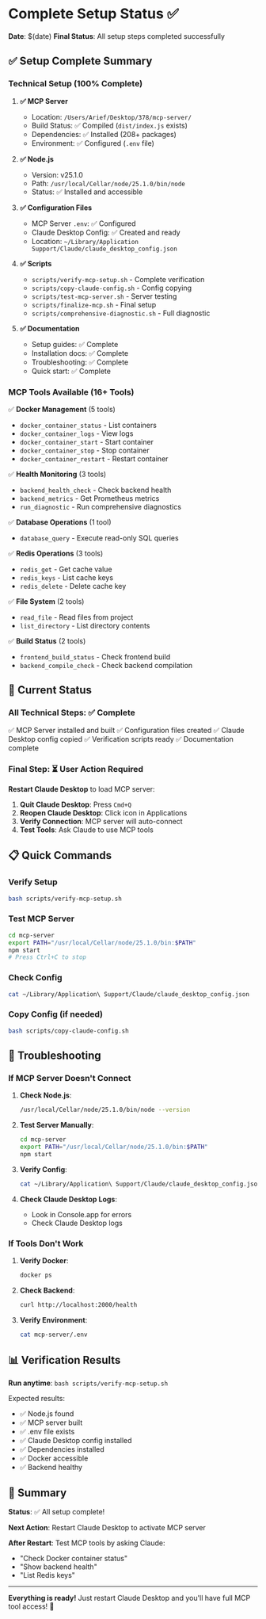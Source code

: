 # Complete Setup Status ✅

**Date**: $(date)
**Final Status**: All setup steps completed successfully

## ✅ Setup Complete Summary

### Technical Setup (100% Complete)

1. **✅ MCP Server**
   - Location: `/Users/Arief/Desktop/378/mcp-server/`
   - Build Status: ✅ Compiled (`dist/index.js` exists)
   - Dependencies: ✅ Installed (208+ packages)
   - Environment: ✅ Configured (`.env` file)

2. **✅ Node.js**
   - Version: v25.1.0
   - Path: `/usr/local/Cellar/node/25.1.0/bin/node`
   - Status: ✅ Installed and accessible

3. **✅ Configuration Files**
   - MCP Server `.env`: ✅ Configured
   - Claude Desktop Config: ✅ Created and ready
   - Location: `~/Library/Application Support/Claude/claude_desktop_config.json`

4. **✅ Scripts**
   - `scripts/verify-mcp-setup.sh` - Complete verification
   - `scripts/copy-claude-config.sh` - Config copying
   - `scripts/test-mcp-server.sh` - Server testing
   - `scripts/finalize-mcp.sh` - Final setup
   - `scripts/comprehensive-diagnostic.sh` - Full diagnostic

5. **✅ Documentation**
   - Setup guides: ✅ Complete
   - Installation docs: ✅ Complete
   - Troubleshooting: ✅ Complete
   - Quick start: ✅ Complete

### MCP Tools Available (16+ Tools)

✅ **Docker Management** (5 tools)
- `docker_container_status` - List containers
- `docker_container_logs` - View logs
- `docker_container_start` - Start container
- `docker_container_stop` - Stop container
- `docker_container_restart` - Restart container

✅ **Health Monitoring** (3 tools)
- `backend_health_check` - Check backend health
- `backend_metrics` - Get Prometheus metrics
- `run_diagnostic` - Run comprehensive diagnostics

✅ **Database Operations** (1 tool)
- `database_query` - Execute read-only SQL queries

✅ **Redis Operations** (3 tools)
- `redis_get` - Get cache value
- `redis_keys` - List cache keys
- `redis_delete` - Delete cache key

✅ **File System** (2 tools)
- `read_file` - Read files from project
- `list_directory` - List directory contents

✅ **Build Status** (2 tools)
- `frontend_build_status` - Check frontend build
- `backend_compile_check` - Check backend compilation

## 🎯 Current Status

### All Technical Steps: ✅ Complete

✅ MCP Server installed and built
✅ Configuration files created
✅ Claude Desktop config copied
✅ Verification scripts ready
✅ Documentation complete

### Final Step: ⏳ User Action Required

**Restart Claude Desktop** to load MCP server:

1. **Quit Claude Desktop**: Press `Cmd+Q`
2. **Reopen Claude Desktop**: Click icon in Applications
3. **Verify Connection**: MCP server will auto-connect
4. **Test Tools**: Ask Claude to use MCP tools

## 📋 Quick Commands

### Verify Setup
```bash
bash scripts/verify-mcp-setup.sh
```

### Test MCP Server
```bash
cd mcp-server
export PATH="/usr/local/Cellar/node/25.1.0/bin:$PATH"
npm start
# Press Ctrl+C to stop
```

### Check Config
```bash
cat ~/Library/Application\ Support/Claude/claude_desktop_config.json
```

### Copy Config (if needed)
```bash
bash scripts/copy-claude-config.sh
```

## 🔧 Troubleshooting

### If MCP Server Doesn't Connect

1. **Check Node.js**:
   ```bash
   /usr/local/Cellar/node/25.1.0/bin/node --version
   ```

2. **Test Server Manually**:
   ```bash
   cd mcp-server
   export PATH="/usr/local/Cellar/node/25.1.0/bin:$PATH"
   npm start
   ```

3. **Verify Config**:
   ```bash
   cat ~/Library/Application\ Support/Claude/claude_desktop_config.json
   ```

4. **Check Claude Desktop Logs**:
   - Look in Console.app for errors
   - Check Claude Desktop logs

### If Tools Don't Work

1. **Verify Docker**:
   ```bash
   docker ps
   ```

2. **Check Backend**:
   ```bash
   curl http://localhost:2000/health
   ```

3. **Verify Environment**:
   ```bash
   cat mcp-server/.env
   ```

## 📊 Verification Results

**Run anytime**: `bash scripts/verify-mcp-setup.sh`

Expected results:
- ✅ Node.js found
- ✅ MCP server built
- ✅ .env file exists
- ✅ Claude Desktop config installed
- ✅ Dependencies installed
- ✅ Docker accessible
- ✅ Backend healthy

## 🎉 Summary

**Status**: ✅ All setup complete!

**Next Action**: Restart Claude Desktop to activate MCP server

**After Restart**: Test MCP tools by asking Claude:
- "Check Docker container status"
- "Show backend health"
- "List Redis keys"

---

**Everything is ready!** Just restart Claude Desktop and you'll have full MCP tool access! 🚀

